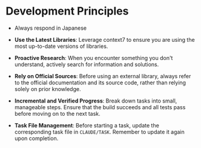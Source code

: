 # Development Principles
- Always respond in Japanese
- **Use the Latest Libraries**: Leverage context7 to ensure you are using the most up-to-date versions of libraries.

- **Proactive Research**: When you encounter something you don't understand, actively search for information and solutions.

- **Rely on Official Sources**: Before using an external library, always refer to the official documentation and its source code, rather than relying solely on prior knowledge.

- **Incremental and Verified Progress**: Break down tasks into small, manageable steps. Ensure that the build succeeds and all tests pass before moving on to the next task.

- **Task File Management**: Before starting a task, update the corresponding task file in `CLAUDE/TASK`. Remember to update it again upon completion.


